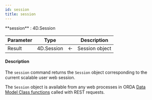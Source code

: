```yaml
---
id: session
title: session
---
```


<!-- REF #_command_.session.Syntax -->**session** : 4D.Session<!-- END REF -->


<!-- REF #_command_.session.Params -->
|Parameter|Type||Description|
|---------|--- |:---:|------|
|Result|4D.Session|<-|Session object|
<!-- END REF -->


#### Description

The `session` command <!-- REF #_command_.session.Summary -->returns the `Session` object corresponding to the current scalable user web session<!-- END REF -->.

The `Session` object is available from any web processes in ORDA [Data Model Class functions](../orda/data-model.md) called with REST requests.



